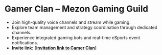 # Gamer Clan – Mezon Gaming Guild

* Join high-quality voice channels and stream while gaming.
* Explore team management and strategy coordination through dedicated channels.
* Experience integrated gaming bots and real-time eSports event notifications.
* **Invite link:** \[[**Invitation link to Gamer Clan**](https://mezon.ai/invite/1971122683512885248)]
